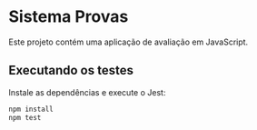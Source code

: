# Sistema Provas

Este projeto contém uma aplicação de avaliação em JavaScript.

## Executando os testes

Instale as dependências e execute o Jest:

```bash
npm install
npm test
```
